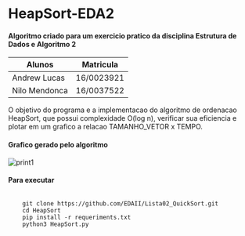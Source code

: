 # HeapSort-EDA2

<h4>Algoritmo criado para um exercicio pratico da disciplina Estrutura de Dados e Algoritmo 2</h4>


Alunos 		| Matricula
---------------	| ------
Andrew Lucas   	| 16/0023921
Nilo Mendonca 	| 16/0037522


O objetivo do programa e a implementacao do algoritmo de ordenacao HeapSort, que possui complexidade O(log n), verificar sua eficiencia e plotar em um grafico a relacao TAMANHO_VETOR x TEMPO.


<h4>Grafico gerado pelo algoritmo</h4>

![print1](https://user-images.githubusercontent.com/24305332/38454237-baa813e0-3a39-11e8-94a2-f6d8541bbba0.png)

#### Para executar

<pre><code>
    git clone https://github.com/EDAII/Lista02_QuickSort.git
    cd HeapSort
    pip install -r requeriments.txt
    python3 HeapSort.py
<pre><code>
